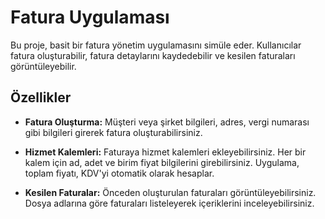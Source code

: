 # Fatura Uygulaması

Bu proje, basit bir fatura yönetim uygulamasını simüle eder. Kullanıcılar fatura oluşturabilir, fatura detaylarını kaydedebilir ve kesilen faturaları görüntüleyebilir.

## Özellikler

- **Fatura Oluşturma:** Müşteri veya şirket bilgileri, adres, vergi numarası gibi bilgileri girerek fatura oluşturabilirsiniz.

- **Hizmet Kalemleri:** Faturaya hizmet kalemleri ekleyebilirsiniz. Her bir kalem için ad, adet ve birim fiyat bilgilerini girebilirsiniz. Uygulama, toplam fiyatı, KDV'yi otomatik olarak hesaplar.

- **Kesilen Faturalar:** Önceden oluşturulan faturaları görüntüleyebilirsiniz. Dosya adlarına göre faturaları listeleyerek içeriklerini inceleyebilirsiniz.
